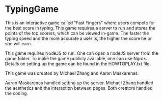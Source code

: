 # TypingGame
This is an interactive game called "Fast Fingers" where users compete for the best score in typing. This game requires a server to run and stores the points of the top scorers, which can be viewed in-game. The faster the typing speed and the more accurate a user is, the higher the score he or she will earn.

This game requires NodeJS to run. One can open a nodeJS server from the game folder. To make the game publicly available, one can use Ngrok. Details on setting up the game can be found in the HOWTOPLAY.txt file.

This game was created by Michael Zhang and Aaron Maskarenas.

Aaron Maskarenas handled setting up the server. Michael Zhang handled the aesthetics and the interaction between pages. Both creators handled the coding.
